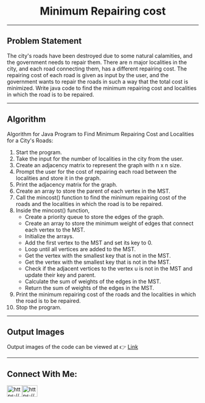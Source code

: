 <h1 align="center">Minimum Repairing cost</h1>

<hr>

<h2>Problem Statement</h2>
<p">
The city's roads have been destroyed due to some natural calamities, and the government needs to repair them. There are n major localities in the city, and each road connecting them, has a different repairing cost. The repairing cost of each road is given as input by the user, and the government wants to repair the roads in such a way that the total cost is minimized.
Write java code to find the minimum repairing cost and localities in which the road is to be repaired. 
</p>

<hr>

<h2>Algorithm</h2>
<p>
Algorithm for Java Program to Find Minimum Repairing Cost and Localities for a City's Roads:
<ol>
  <li>Start the program.</li>
  <li>Take the input for the number of localities in the city from the user.</li>
  <li>Create an adjacency matrix to represent the graph with n x n size.</li>
  <li>Prompt the user for the cost of repairing each road between the localities and store it in the graph.</li>
  <li>Print the adjacency matrix for the graph.</li>
  <li>Create an array to store the parent of each vertex in the MST.</li>
  <li>Call the mincost() function to find the minimum repairing cost of the roads and the localities in which the road is to be repaired.</li>
  <li>
  Inside the mincost() function,
    <ul>
      <li>Create a priority queue to store the edges of the graph.</li>
      <li>Create an array to store the minimum weight of edges that connect each vertex to the MST.</li>
      <li>Initialize the arrays.</li>
      <li>Add the first vertex to the MST and set its key to 0.</li>
      <li>Loop until all vertices are added to the MST.</li>
      <li>Get the vertex with the smallest key that is not in the MST.</li>
      <li>Get the vertex with the smallest key that is not in the MST.</li>
      <li>Check if the adjacent vertices to the vertex u is not in the MST and update their key and parent.</li>
      <li>Calculate the sum of weights of the edges in the MST.</li>
      <li>Return the sum of weights of the edges in the MST.</li>
    </ul>
  </li>
  <li>Print the minimum repairing cost of the roads and the localities in which the road is to be repaired.</li>
  <li>Stop the program.</li>
</ol>
</p>

<hr>

<h2>Output Images</h2>
<p>Output images of the code can be viewed at 👉 <a href="https://github.com/mayankbohra/minimum-repairing-cost/tree/main/Output-Images">Link</a></p>

<hr>

<h2>Connect With Me: </h2>
<p align="left">
<a href="https://www.linkedin.com/in/mayank-bohra/" target="blank"><img align="center" src="https://raw.githubusercontent.com/rahuldkjain/github-profile-readme-generator/master/src/images/icons/Social/linked-in-alt.svg" alt="https://www.linkedin.com/in/mayank-bohra/" height="30" width="40" /></a><a href="https://www.instagram.com/mayank.bohra_06/" target="blank"><img align="center" src="https://raw.githubusercontent.com/rahuldkjain/github-profile-readme-generator/master/src/images/icons/Social/instagram.svg" alt="https://www.instagram.com/mayank.bohra_06/" height="30" width="40" /></a>
</p>
